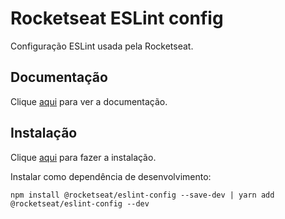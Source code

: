 # Rocketseat ESLint config

Configuração ESLint usada pela Rocketseat.

## Documentação

Clique [aqui](https://github.com/rocketseat/eslint-config-rocketseat) para ver a documentação.

## Instalação

Clique [aqui](https://www.npmjs.com/package/@rocketseat/eslint-config) para fazer a instalação.

Instalar como dependência de desenvolvimento:

```
npm install @rocketseat/eslint-config --save-dev | yarn add @rocketseat/eslint-config --dev
```